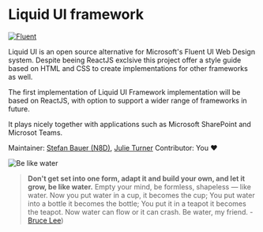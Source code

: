# Liquid UI framework

[![Fluent](https://img.shields.io/badge/Fluent-blue)](https://www.youtube.com/watch?v=cJMwBwFj5nQ)

Liquid UI is an open source alternative for Microsoft's Fluent UI Web Design system. Despite beeing ReactJS exclsive this project offer a style guide based on HTML and CSS to create implementations for other frameworks as well.

The first implementation of Liquid UI Framework implementation will be based on ReactJS, with option to support a wider range of frameworks in future.

It plays nicely together with applications such as Microsoft SharePoint and Microsot Teams.

Maintainer: [Stefan Bauer (N8D)](https://github.com/StfBauer), [Julie Turner](https://github.com/juliemturner)
Contributor: You ❤️

![Be like water][logo]



> **Don't get set into one form, adapt it and build your own, and let it grow, be like water.** Empty your mind, be formless, shapeless — like water. Now you put water in a cup, it becomes the cup; You put water into a bottle it becomes the bottle; You put it in a teapot it becomes the teapot. Now water can flow or it can crash. Be water, my friend. - [Bruce Lee](https://www.youtube.com/watch?v=cJMwBwFj5nQ))

[logo]: https://repository-images.githubusercontent.com/283776534/01832f00-d2a6-11ea-93d7-5e08834f3171 "Be like water and adopt fast"